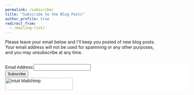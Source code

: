 ```yaml
---
permalink: /subscribe/
title: "Subscribe to the Blog Posts"
author_profile: true
redirect_from:
  - /mailing-list/
---
```


Please leave your email below and I'll keep you posted of new blog posts.   
Your email address will not be used for spamming or any other purposes, and you may unsubscribe at any time. 

<div id="mc_embed_shell">
    <link href="//cdn-images.mailchimp.com/embedcode/classic-061523.css" rel="stylesheet" type="text/css">
<style type="text/css">
      #mc_embed_signup{background:#fff; false;clear:left; font:14px Helvetica,Arial,sans-serif; width: 600px;}
      /* Add your own Mailchimp form style overrides in your site stylesheet or in this style block.
         We recommend moving this block and the preceding CSS link to the HEAD of your HTML file. */
</style>
<div id="mc_embed_signup">
  <form action="https://github.us21.list-manage.com/subscribe/post?u=9457545e5c444a3cf988a7823&amp;id=d604932f3f&amp;f_id=00b6eae6f0" method="post" id="mc-embedded-subscribe-form" name="mc-embedded-subscribe-form" class="validate" target="_blank">
      <div id="mc_embed_signup_scroll"><h2></h2>
          <div class="indicates-required"></div>
          <div class="mc-field-group"><label for="mce-EMAIL">Email Address:</label><input type="email" name="EMAIL" class="required email" id="mce-EMAIL" required="" value=""><span id="mce-EMAIL-HELPERTEXT" class="helper_text"></span></div>
      <div id="mce-responses" class="clear foot">
          <div class="response" id="mce-error-response" style="display: none;"></div>
          <div class="response" id="mce-success-response" style="display: none;"></div>
      </div>
  <div aria-hidden="true" style="position: absolute; left: -5000px;">
      /* real people should not fill this in and expect good things - do not remove this or risk form bot signups */
      <input type="text" name="b_9457545e5c444a3cf988a7823_d604932f3f" tabindex="-1" value="">
  </div>
      <div class="optionalParent">
          <div class="clear foot">
              <input type="submit" name="subscribe" id="mc-embedded-subscribe" class="button" value="Subscribe">
              <p style="margin: 0px auto;"><a href="http://eepurl.com/iD0wzI" title="Mailchimp - email marketing made easy and fun"><span style="display: inline-block; background-color: transparent; border-radius: 4px;"><img class="refferal_badge" src="https://digitalasset.intuit.com/render/content/dam/intuit/mc-fe/en_us/images/intuit-mc-rewards-text-dark.svg" alt="Intuit Mailchimp" style="width: 220px; height: 40px; display: flex; padding: 2px 0px; justify-content: center; align-items: center;"></span></a></p>
          </div>
      </div>
  </div>
</form>
</div>
<script type="text/javascript" src="//s3.amazonaws.com/downloads.mailchimp.com/js/mc-validate.js"></script><script type="text/javascript">(function($) {window.fnames = new Array(); window.ftypes = new Array();fnames[0]='EMAIL';ftypes[0]='email';fnames[1]='FNAME';ftypes[1]='text';fnames[2]='LNAME';ftypes[2]='text';fnames[3]='ADDRESS';ftypes[3]='address';fnames[4]='PHONE';ftypes[4]='phone';fnames[5]='BIRTHDAY';ftypes[5]='birthday';}(jQuery));var $mcj = jQuery.noConflict(true);</script></div>
